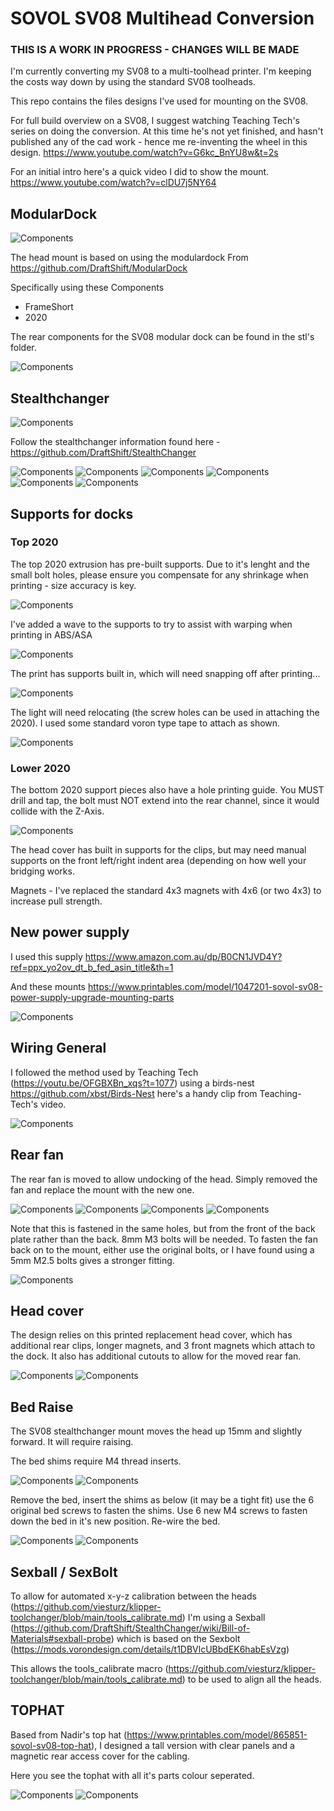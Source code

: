 # SOVOL SV08 Multihead Conversion

### THIS IS A WORK IN PROGRESS - CHANGES WILL BE MADE

I'm currently converting my SV08 to a multi-toolhead printer. I'm keeping the costs way down by using the standard SV08 toolheads.

This repo contains the files designs I've used for mounting on the SV08.

For full build overview on a SV08, I suggest watching Teaching Tech's series on doing the conversion. At this time he's not yet finished, and hasn't published any of the cad work - hence me re-inventing the wheel in this design. https://www.youtube.com/watch?v=G6kc_BnYU8w&t=2s

For an initial intro here's a quick video I did to show the mount. https://www.youtube.com/watch?v=clDU7j5NY64

## ModularDock

![Components](photos/x1-phone.jpg)


The head mount is based on using the modulardock From https://github.com/DraftShift/ModularDock 

Specifically using these Components
- FrameShort
- 2020

The rear components for the SV08 modular dock can be found in the stl's folder.

![Components](photos/stealthchangercomponentsused-phone.jpg)

## Stealthchanger 

![Components](photos/IMG_4160-phone.JPG)

Follow the stealthchanger information found here - https://github.com/DraftShift/StealthChanger

![Components](photos/IMG_4158-phone.JPG)
![Components](photos/IMG_4159-phone.JPG)
![Components](photos/IMG_4161-phone.JPG)
![Components](photos/IMG_4162-phone.JPG)
![Components](photos/IMG_4164-phone.JPG)
![Components](photos/IMG_4165-phone.JPG)

## Supports for docks

### Top 2020

The top 2020 extrusion has pre-built supports. Due to it's lenght and the small bolt holes, please ensure you compensate for any shrinkage when printing - size accuracy is key.

![Components](photos/IMG_4134-phone.JPG)

I've added a wave to the supports to try to assist with warping when printing in ABS/ASA

![Components](photos/x2-phone.jpg)

The print has supports built in, which will need snapping off after printing...

![Components](photos/IMG_4135-phone.JPG)

The light will need relocating (the screw holes can be used in attaching the 2020). I used some standard voron type tape to attach as shown.

![Components](photos/IMG_4137-phone.JPG)

### Lower 2020

The bottom 2020 support pieces also have a hole printing guide. You MUST drill and tap, the bolt must NOT extend into the rear channel, since it would collide with the Z-Axis.

![Components](photos/IMG_4150-phone.JPG)



The head cover has built in supports for the clips, but may need manual supports on the front left/right indent area (depending on how well your bridging works.

Magnets - I've replaced the standard 4x3 magnets with 4x6 (or two 4x3) to increase pull strength.


## New power supply

I used this supply https://www.amazon.com.au/dp/B0CN1JVD4Y?ref=ppx_yo2ov_dt_b_fed_asin_title&th=1

And these mounts https://www.printables.com/model/1047201-sovol-sv08-power-supply-upgrade-mounting-parts

![Components](photos/IMG_4156-phone.JPG)

## Wiring General

I followed the method used by Teaching Tech (https://youtu.be/OFGBXBn_xqs?t=1077) using a birds-nest https://github.com/xbst/Birds-Nest here's a handy clip from Teaching-Tech's video.

![Components](photos/birdsnestwiring-phone.jpg)

## Rear fan

The rear fan is moved to allow undocking of the head. Simply removed the fan and replace the mount with the new one. 

![Components](photos/IMG_4157-phone.JPG)
![Components](photos/IMG_4158-phone.JPG)
![Components](photos/IMG_4161-phone.JPG)
![Components](photos/IMG_4167-phone.JPG)

Note that this is fastened in the same holes, but from the front of the back plate rather than the back. 8mm M3 bolts will be needed.
To fasten the fan back on to the mount, either use the original bolts, or I have found using a 5mm M2.5 bolts gives a stronger fitting.

![Components](photos/IMG_4168-phone.JPG)


## Head cover

The design relies on this printed replacement head cover, which has additional rear clips, longer magnets, and 3 front magnets which attach to the dock. It also has additional cutouts to allow for the moved rear fan.


![Components](photos/IMG_4129-phone.JPG)
![Components](photos/IMG_4160-phone.JPG)



## Bed Raise

The SV08 stealthchanger mount moves the head up 15mm and slightly forward. It will require raising.


The bed shims require M4 thread inserts.

![Components](photos/BedReposition-phone.JPG)
![Components](photos/bed7-phone.JPG)


Remove the bed, insert the shims as below (it may be a tight fit) use the 6 original bed screws to fasten the shims. Use 6 new M4 screws to fasten down the bed in it's new position.
Re-wire the bed.

![Components](photos/bed8-phone.JPG)
![Components](photos/bed9-phone.JPG)

## Sexball / SexBolt

To allow for automated x-y-z calibration between the heads (https://github.com/viesturz/klipper-toolchanger/blob/main/tools_calibrate.md) I'm using a Sexball (https://github.com/DraftShift/StealthChanger/wiki/Bill-of-Materials#sexball-probe) which is based on the Sexbolt (https://mods.vorondesign.com/details/t1DBVlcUBbdEK6habEsVzg)

This allows the tools_calibrate macro (https://github.com/viesturz/klipper-toolchanger/blob/main/tools_calibrate.md) to be used to align all the heads.
	
	
## TOPHAT

Based from Nadir's top hat (https://www.printables.com/model/865851-sovol-sv08-top-hat), I designed a tall version with clear panels and a magnetic rear access cover for the cabling.

Here you see the tophat with all it's parts colour seperated. 

![Components](photos/tophat1-phone.JPG)
![Components](photos/tophat2-phone.JPG)

